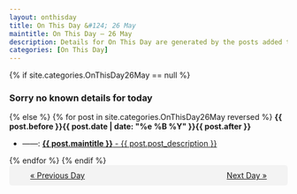 ```yaml
---
layout: onthisday
title: On This Day &#124; 26 May
maintitle: On This Day — 26 May
description: Details for On This Day are generated by the posts added to the website so the content is subject to changes/updates over time.
categories: [On This Day]
---
```


{% if site.categories.OnThisDay26May == null %}
<h3>Sorry no known details for today</h3>
{% else %}
{% for post in site.categories.OnThisDay26May reversed %}
<strong>{{ post.before }}{{ post.date | date: "%e %B %Y" }}{{ post.after }}</strong>
<ul>
<li> ——: <a class="{{ post.class }}" href="{{ post.url }}"><strong>{{ post.maintitle }}</strong> - {{ post.post_description }}</a></li>
</ul>
{% endfor %}
{% endif %}
<br />
<div style="background-color: #f3f3f3; padding: 10px; border-radius: 5px; text-align: center; display: flex; justify-content: space-evenly;">
<a href="/onthisday/05/05-25">« Previous Day</a>
<span style="visibility:hidden;">[ Visit Leap Year February 29 ]</span>
<a href="/onthisday/05/05-27">Next Day »</a>
</div>
